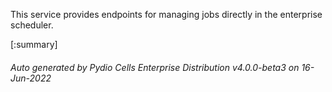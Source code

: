 






This service provides endpoints for managing jobs directly in the enterprise scheduler.

[:summary]

###### Auto generated by Pydio Cells Enterprise Distribution v4.0.0-beta3 on 16-Jun-2022
